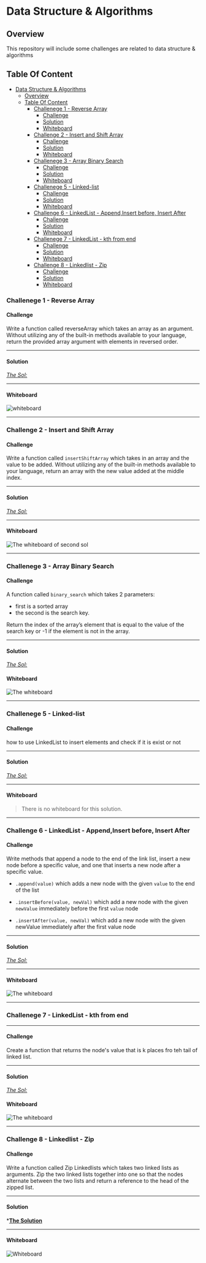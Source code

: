# Data Structure & Algorithms

## Overview

This repository will include some challenges are related to data structure & algorithms

## Table Of Content

- [Data Structure & Algorithms](#data-structure--algorithms)
  - [Overview](#overview)
  - [Table Of Content](#table-of-content)
    - [Challenege 1 - Reverse Array](#challenege-1---reverse-array)
      - [Challenge](#challenge)
      - [Solution](#solution)
      - [Whiteboard](#whiteboard)
    - [Challenge 2 - Insert and Shift Array](#challenge-2---insert-and-shift-array)
      - [Challenge](#challenge-1)
      - [Solution](#solution-1)
      - [Whiteboard](#whiteboard-1)
    - [Challenege 3 - Array Binary Search](#challenege-3---array-binary-search)
      - [Challenge](#challenge-2)
      - [Solution](#solution-2)
      - [Whiteboard](#whiteboard-2)
    - [Challenege 5 - Linked-list](#challenege-5---linked-list)
      - [Challenge](#challenge-3)
      - [Solution](#solution-3)
      - [Whiteboard](#whiteboard-3)
    - [Challenge 6 - LinkedList - Append,Insert before, Insert After](#challenge-6---linkedlist---appendinsert-before-insert-after)
      - [Challenge](#challenge-4)
      - [Solution](#solution-4)
      - [Whiteboard](#whiteboard-4)
    - [Challenege 7 - LinkedList - kth from end](#challenege-7---linkedlist---kth-from-end)
      - [Challenge](#challenge-5)
      - [Solution](#solution-5)
      - [Whiteboard](#whiteboard-5)
    - [Challenge 8 - Linkedlist - Zip](#challenge-8---linkedlist---zip)
      - [Challenge](#challenge-6)
      - [Solution](#solution-6)
      - [Whiteboard](#whiteboard-6)

### Challenege 1 - Reverse Array

#### Challenge

Write a function called reverseArray which takes an array as an argument. Without utilizing any of the built-in methods available to your language, return the provided array argument with elements in reversed order.

---

#### Solution

*[The Sol:](/array-reverse/README.md)*

---

#### Whiteboard

![*whiteboard*](./array-reverse/array-reverse.png)

---

### Challenge 2 - Insert and Shift Array

#### Challenge

Write a function called ```insertShiftArray``` which takes in an array and the value to be added. Without utilizing any of the built-in methods available to your language, return an array with the new value added at the middle index.

---

#### Solution

*[The Sol:](/array-insert-shift/README.md)*

---

#### Whiteboard

![The whiteboard of second sol](./array-insert-shift/array-insert-shift.jpg)

---

### Challenege 3 - Array Binary Search

#### Challenge

A function called `binary_search`
 which takes 2 parameters:

- first is a sorted array
- the second is the search key.

Return the index of the array’s element that is equal to the value of the search key
     or -1 if the element is not in the array.

---

#### Solution

*[The Sol:](./array-binary-search/README.md)*

#### Whiteboard

![The whiteboard](./array-binary-search/array-binary-search.jpg)

---

### Challenege 5 - Linked-list

#### Challenge

how to use LinkedList to insert elements and check if it is exist or not

---

#### Solution

*[The Sol:](./linked-list/README.md)*

---

#### Whiteboard

> There is no whiteboard for this solution.

---

### Challenge 6 - LinkedList - Append,Insert before, Insert After

#### Challenge

Write methods that append a node to the end of the link list, insert a new node before a specific value, and one that inserts a new node after a specific value.

- `.append(value)` which adds a new node with the given `value` to the end of the list

- `.insertBefore(value, newVal)` which add a new node with the given `newValue` immediately before the first `value` node

- `.insertAfter(value, newVal)` which add a new node with the given newValue immediately after the first value node

---

#### Solution

*[The Sol:](./linked-list-insertion/README.md)*

---

#### Whiteboard

![The whiteboard ](./linked-list-insertion/linked-list-insertion.jpg)

---

### Challenege 7 - LinkedList - kth from end

---

#### Challenge

Create a  function that returns the node's value that is k places fro teh tail of linked list.

---

#### Solution

*[The Sol:](./linkedlist-kth/README.md)*

#### Whiteboard

![The whiteboard ](./linkedlist-kth/linkedlist_kth.jpg)

---

### Challenge 8 - Linkedlist - Zip

#### Challenge

Write a function called Zip Linkedlists which takes two linked lists as arguments. Zip the two linked lists together into one so that the nodes alternate between the two lists and return a reference to the head of the zipped list.

---

#### Solution

*[**The Solution**](./linkedlist-zip/README.md)

---

#### Whiteboard

![*Whiteboard*](./linkedlist-zip/whiteboard_ll_zip.jpg)

